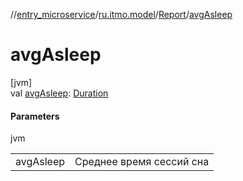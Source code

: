 //[entry_microservice](../../../index.md)/[ru.itmo.model](../index.md)/[Report](index.md)/[avgAsleep](avg-asleep.md)

# avgAsleep

[jvm]\
val [avgAsleep](avg-asleep.md): [Duration](https://docs.oracle.com/javase/8/docs/api/java/time/Duration.html)

#### Parameters

jvm

| | |
|---|---|
| avgAsleep | Среднее время сессий сна |
